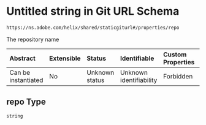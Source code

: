 # Untitled string in Git URL Schema

```txt
https://ns.adobe.com/helix/shared/staticgiturl#/properties/repo
```

The repository name

| Abstract            | Extensible | Status         | Identifiable            | Custom Properties | Additional Properties | Access Restrictions | Defined In                                                                   |
| :------------------ | :--------- | :------------- | :---------------------- | :---------------- | :-------------------- | :------------------ | :--------------------------------------------------------------------------- |
| Can be instantiated | No         | Unknown status | Unknown identifiability | Forbidden         | Allowed               | none                | [staticgiturl.schema.json*](staticgiturl.schema.json "open original schema") |

## repo Type

`string`
